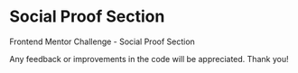 # Social Proof Section
Frontend Mentor Challenge - Social Proof Section


Any feedback or improvements in the code will be appreciated. Thank you!
